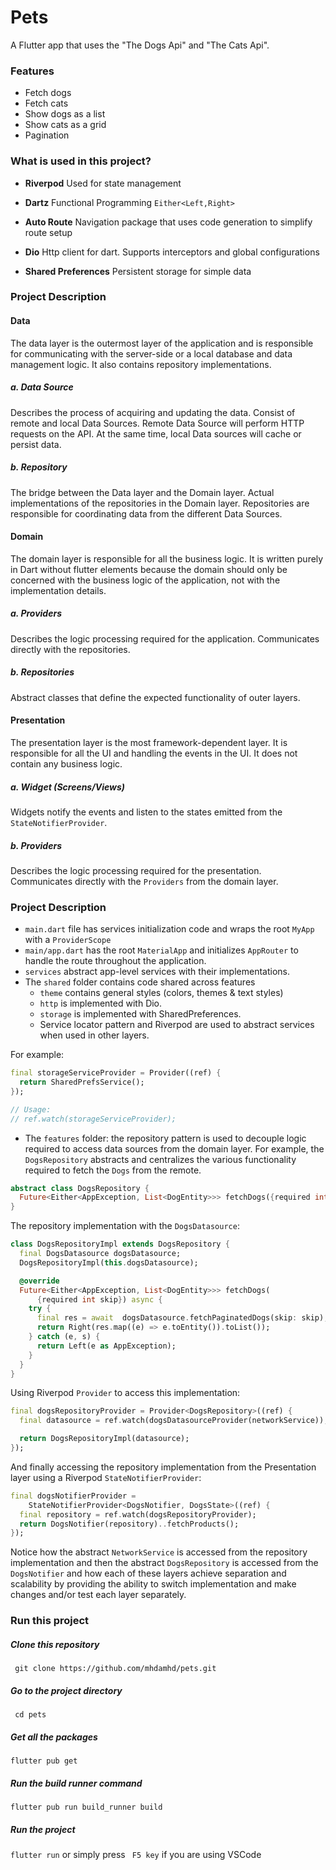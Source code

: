 # Pets

A Flutter app that uses the "The Dogs Api" and "The Cats Api".

### Features

- Fetch dogs
- Fetch cats
- Show dogs as a list
- Show cats as a grid
- Pagination

### What is used in this project?

- **Riverpod**
  Used for state management

- **Dartz**
  Functional Programming `Either<Left,Right>`
- **Auto Route**
  Navigation package that uses code generation to simplify route setup
- **Dio**
  Http client for dart. Supports interceptors and global configurations
- **Shared Preferences**
  Persistent storage for simple data

### Project Description

#### Data

The data layer is the outermost layer of the application and is responsible for communicating with the server-side or a local database and data management logic. It also contains repository implementations.

##### a. Data Source

Describes the process of acquiring and updating the data.
Consist of remote and local Data Sources. Remote Data Source will perform HTTP requests on the API. At the same time, local Data sources will cache or persist data.

##### b. Repository

The bridge between the Data layer and the Domain layer.
Actual implementations of the repositories in the Domain layer. Repositories are responsible for coordinating data from the different Data Sources.

#### Domain

The domain layer is responsible for all the business logic. It is written purely in Dart without flutter elements because the domain should only be concerned with the business logic of the application, not with the implementation details.

##### a. Providers

Describes the logic processing required for the application.
Communicates directly with the repositories.

##### b. Repositories

Abstract classes that define the expected functionality of outer layers.

#### Presentation

The presentation layer is the most framework-dependent layer. It is responsible for all the UI and handling the events in the UI. It does not contain any business logic.

##### a. Widget (Screens/Views)

Widgets notify the events and listen to the states emitted from the `StateNotifierProvider`.

##### b. Providers

Describes the logic processing required for the presentation.
Communicates directly with the `Providers` from the domain layer.

### Project Description

- `main.dart` file has services initialization code and wraps the root `MyApp` with a `ProviderScope`
- `main/app.dart` has the root `MaterialApp` and initializes `AppRouter` to handle the route throughout the application.
- `services` abstract app-level services with their implementations.
- The `shared` folder contains code shared across features
    - `theme` contains general styles (colors, themes & text styles)
    - `http` is implemented with Dio.
    - `storage` is implemented with SharedPreferences.
    - Service locator pattern and Riverpod are used to abstract services when used in other layers.

For example:

```dart
final storageServiceProvider = Provider((ref) {
  return SharedPrefsService();
});

// Usage:
// ref.watch(storageServiceProvider);
```

- The `features` folder: the repository pattern is used to decouple logic required to access data sources from the domain layer. For example, the `DogsRepository` abstracts and centralizes the various functionality required to fetch the `Dogs` from the remote.

```dart
abstract class DogsRepository {
  Future<Either<AppException, List<DogEntity>>> fetchDogs({required int skip});
}
```

The repository implementation with the `DogsDatasource`:

```dart
class DogsRepositoryImpl extends DogsRepository {
  final DogsDatasource dogsDatasource;
  DogsRepositoryImpl(this.dogsDatasource);

  @override
  Future<Either<AppException, List<DogEntity>>> fetchDogs(
      {required int skip}) async {
    try {
      final res = await  dogsDatasource.fetchPaginatedDogs(skip: skip);
      return Right(res.map((e) => e.toEntity()).toList());
    } catch (e, s) {
      return Left(e as AppException);
    }
  }
}
```

Using Riverpod `Provider` to access this implementation:

```dart
final dogsRepositoryProvider = Provider<DogsRepository>((ref) {
  final datasource = ref.watch(dogsDatasourceProvider(networkService));

  return DogsRepositoryImpl(datasource);
});
```

And finally accessing the repository implementation from the Presentation layer using a Riverpod `StateNotifierProvider`:

```dart
final dogsNotifierProvider =
    StateNotifierProvider<DogsNotifier, DogsState>((ref) {
  final repository = ref.watch(dogsRepositoryProvider);
  return DogsNotifier(repository)..fetchProducts();
});
```

Notice how the abstract `NetworkService` is accessed from the repository implementation and then the abstract `DogsRepository` is accessed from the `DogsNotifier` and how each of these layers achieve separation and scalability by providing the ability to switch implementation and make changes and/or test each layer separately.

### Run this project

##### Clone this repository

` git clone https://github.com/mhdamhd/pets.git`

##### Go to the project directory

` cd pets`

##### Get all the packages

`flutter pub get`

##### Run the build runner command

`flutter pub run build_runner build `

##### Run the project

`flutter run` or simply press ` F5 key` if you are using VSCode